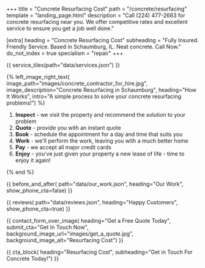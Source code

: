 +++
title = "Concrete Resurfacing Cost"
path = "/concrete/resurfacing"
template = "landing_page.html"
description = "Call (224) 477-2663 for concrete resurfacing near you. We offer competitive rates and excellent service to ensure you get a job well done."

[extra]
heading = "Concrete Resurfacing Cost"
subheading = "Fully Insured. Friendly Service. Based in Schaumburg, IL. Neat concrete. Call Now."
do_not_index = true
specialism = "repair"
+++

{{ service_tiles(path="data/services.json") }}

{% left_image_right_text(
     image_path="images/concrete_contractor_for_hire.jpg",
     image_description="Concrete Resurfacing in Schaumburg",
     heading="How It Works",
     intro="A simple process to solve your concrete resurfacing problems!") %}

1. **Inspect** - we visit the property and recommend the solution to your problem
2. **Quote** - provide you with an instant quote
3. **Book** - schedule the appointment for a day and time that suits you
4. **Work** - we'll perform the work, leaving you with a much better home
5. **Pay** - we accept all major credit cards
6. **Enjoy** - you've just given your property a new lease of life - time to enjoy it again!

{% end %}

{{ before_and_after(
     path="data/our_work.json",
     heading="Our Work",
     show_phone_cta=false) }}

{{ reviews(
     path="data/reviews.json",
     heading="Happy Customers",
     show_phone_cta=true) }}

{{ contact_form_over_image(
     heading="Get a Free Quote Today",
     submit_cta="Get In Touch Now",
     background_image_url="images/get_a_quote.jpg",
     background_image_alt="Resurfacing Cost") }}

{{ cta_block(
     heading="Resurfacing Cost",
     subheading="Get in Touch For Concrete Today!") }}